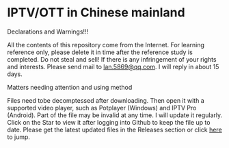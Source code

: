 # IPTV/OTT in Chinese mainland
Declarations and Warnings!!!

All the contents of this repository come from the Internet. For learning reference only, please delete it in time after the reference study is completed. Do not steal and sell! If there is any infringement of your rights and interests. Please send mail to lan.5869@qq.com. I will reply in about 15 days.

Matters needing attention and using method

Files need tobe decomptessed after downloading. Then open it with a supported video player, such as Potplayer (Windows) and IPTV Pro (Android). Part of the file may be invalid at any time. I will update it regularly. Click on the Star to view it after logging into Github to keep the file up to date. 
Please get the latest updated files in the Releases section or click [here](https://github.com/Lan-5869/IPTV-in-Chinese-mainland/releases) to jump.
